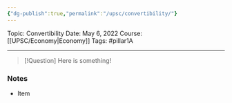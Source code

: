 ```yaml
---
{"dg-publish":true,"permalink":"/upsc/convertibility/"}
---
```


Topic: Convertibility
Date: May 6, 2022
Course: [[UPSC/Economy\|Economy]]
Tags: #pillar1A 

---

> [!Question]
> Here is something! 


### Notes
- Item



